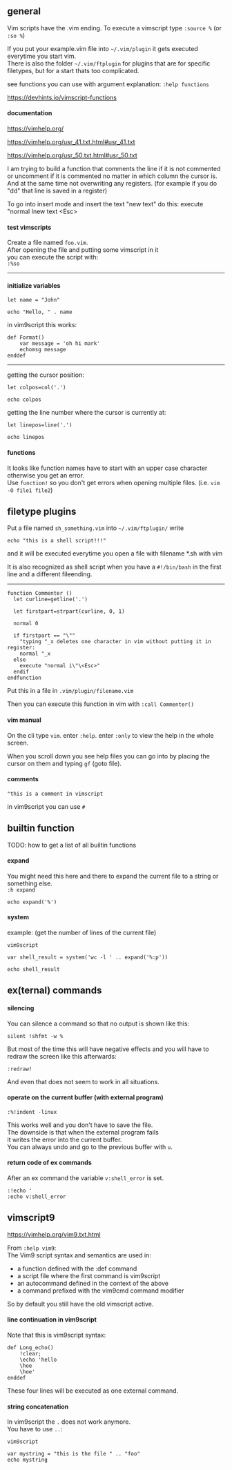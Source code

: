 ## general

Vim scripts have the .vim ending.
To execute a vimscript type `:source %`
(or `:so %`)

If you put your example.vim file into `~/.vim/plugin` it gets executed everytime you start vim.\
There is also the folder `~/.vim/ftplugin` for plugins that are for specific filetypes, but for a start thats too complicated.

see functions you can use with argument explanation:
`:help functions`

https://devhints.io/vimscript-functions

#### documentation

https://vimhelp.org/

https://vimhelp.org/usr_41.txt.html#usr_41.txt

https://vimhelp.org/usr_50.txt.html#usr_50.txt

I am trying to build a function that comments the line if it is not commented
or uncomment if it is commented no matter in which column the cursor is.\
And at the same time not overwriting any registers.
(for example if you do "dd" that line is saved in a register)

To go into insert mode and insert the text "new text" do this:
execute "normal Inew text \<Esc>

#### test vimscripts

Create a file named `foo.vim`.\
After opening the file and putting some vimscript in it\
you can execute the script with:\
`:%so`

---
#### initialize variables

```
let name = "John"

echo "Hello, " . name
```

in vim9script this works:
```
def Format()
    var message = 'oh hi mark'
    echomsg message
enddef
```
---

getting the cursor position:
```
let colpos=col('.')

echo colpos
```
getting the line number where the cursor is currently at:
```
let linepos=line('.')

echo linepos
```


#### functions

It looks like function names have to start with an upper case character otherwise you get an error.\
Use `function!` so you don't get errors when opening multiple files. (i.e. `vim -O file1 file2`)

filetype plugins
----------------

Put a file named `sh_something.vim` into `~/.vim/ftplugin/`
write
```
echo "this is a shell script!!!"
```
and it will be executed everytime you open a file with filename *.sh with vim

It is also recognized as shell script when you have a `#!/bin/bash` in the first line
and a different fileending.

-------------------------------------------------------------------------------------------------------

```
function Commenter ()
  let curline=getline('.')

  let firstpart=strpart(curline, 0, 1)

  normal 0

  if firstpart == "\""
    "typing "_x deletes one character in vim without putting it in register:
    normal "_x
  else
    execute "normal i\"\<Esc>"
  endif
endfunction
```

Put this in a file in `.vim/plugin/filename.vim`

Then you can execute this function in vim with `:call Commenter()`


#### vim manual

On the cli type `vim`. enter `:help`. enter `:only` to view the help in the whole screen.

When you scroll down you see help files you can go into by placing the cursor on them and typing `gf` (goto file).

#### comments
```
"this is a comment in vimscript
```
in vim9script you can use `#`

## builtin function

TODO: how to get a list of all builtin functions

#### expand

You might need this here and there to expand the current file to a string or something else.\
`:h expand`
```
echo expand('%')
```

#### system

example: (get the number of lines of the current file)
```
vim9script

var shell_result = system('wc -l ' .. expand('%:p'))

echo shell_result
```

## ex(ternal) commands

#### silencing

You can silence a command so that no output is shown like this:
```
silent !shfmt -w %
```
But most of the time this will have negative effects and you will have to redraw the screen like this afterwards:
```
:redraw!
```

And even that does not seem to work in all situations.

#### operate on the current buffer (with external program)

`:%!indent -linux`

This works well and you don't have to save the file.\
The downside is that when the external program fails \
it writes the error into the current buffer.\
You can always undo and go to the previous buffer with `u`.

#### return code of ex commands

After an ex command the variable `v:shell_error` is set.

```
:!echo '
:echo v:shell_error
```

## vimscript9

https://vimhelp.org/vim9.txt.html

From `:help vim9`:\
The Vim9 script syntax and semantics are used in:
- a function defined with the :def command
- a script file where the first command is vim9script
- an autocommand defined in the context of the above
- a command prefixed with the vim9cmd command modifier

So by default you still have the old vimscript active.

#### line continuation in vim9script

Note that this is vim9script syntax:
```
def Long_echo()
	!clear;
	\echo 'hello
	\hoe
	\hoe'
enddef
```
These four lines will be executed as one external command.

#### string concatenation

In vim9script the `.` does not work anymore.\
You have to use `..`:
```
vim9script

var mystring = "this is the file " .. "foo"
echo mystring
```
